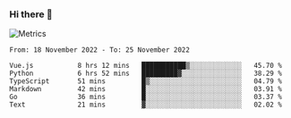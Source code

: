 ### Hi there 👋

![Metrics](https://github.com/radoapx/radoapx/blob/main/github-metrics.svg)

<!--START_SECTION:waka-->

```text
From: 18 November 2022 - To: 25 November 2022

Vue.js           8 hrs 12 mins   ███████████▒░░░░░░░░░░░░░   45.70 %
Python           6 hrs 52 mins   █████████▓░░░░░░░░░░░░░░░   38.29 %
TypeScript       51 mins         █▒░░░░░░░░░░░░░░░░░░░░░░░   04.79 %
Markdown         42 mins         █░░░░░░░░░░░░░░░░░░░░░░░░   03.91 %
Go               36 mins         █░░░░░░░░░░░░░░░░░░░░░░░░   03.37 %
Text             21 mins         ▓░░░░░░░░░░░░░░░░░░░░░░░░   02.02 %
```

<!--END_SECTION:waka-->

<!--
**radoapx/radoapx** is a ✨ _special_ ✨ repository because its `README.md` (this file) appears on your GitHub profile.

Here are some ideas to get you started:

- 🔭 I’m currently working on ...
- 🌱 I’m currently learning ...
- 👯 I’m looking to collaborate on ...
- 🤔 I’m looking for help with ...
- 💬 Ask me about ...
- 📫 How to reach me: ...
- 😄 Pronouns: ...
- ⚡ Fun fact: ...
-->
